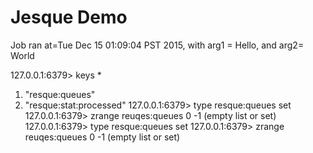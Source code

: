 # Jesque Demo


Job ran at=Tue Dec 15 01:09:04 PST 2015, with arg1 = Hello, and arg2= World

127.0.0.1:6379> keys *
1) "resque:queues"
2) "resque:stat:processed"
127.0.0.1:6379>  type resque:queues
set
127.0.0.1:6379> zrange reuqes:queues 0 -1
(empty list or set)
127.0.0.1:6379>  type resque:queues
set
127.0.0.1:6379> zrange reuqes:queues 0 -1
(empty list or set)
